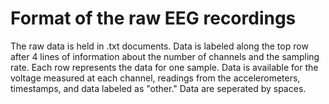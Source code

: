 # Format of the raw EEG recordings

The raw data is held in .txt documents. Data is labeled along the top row after 4 lines of information about the number of channels and the sampling rate. Each row represents the data for one sample. Data is available for the voltage measured at each channel, readings from the accelerometers, timestamps, and data labeled as "other." Data are seperated by spaces.
